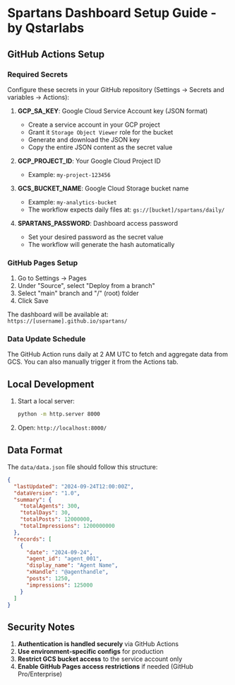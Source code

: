 # Spartans Dashboard Setup Guide - by Qstarlabs

## GitHub Actions Setup

### Required Secrets

Configure these secrets in your GitHub repository (Settings → Secrets and variables → Actions):

1. **GCP_SA_KEY**: Google Cloud Service Account key (JSON format)
   - Create a service account in your GCP project
   - Grant it `Storage Object Viewer` role for the bucket
   - Generate and download the JSON key
   - Copy the entire JSON content as the secret value

2. **GCP_PROJECT_ID**: Your Google Cloud Project ID
   - Example: `my-project-123456`

3. **GCS_BUCKET_NAME**: Google Cloud Storage bucket name
   - Example: `my-analytics-bucket`
   - The workflow expects daily files at: `gs://[bucket]/spartans/daily/`

4. **SPARTANS_PASSWORD**: Dashboard access password
   - Set your desired password as the secret value
   - The workflow will generate the hash automatically

### GitHub Pages Setup

1. Go to Settings → Pages
2. Under "Source", select "Deploy from a branch"
3. Select "main" branch and "/" (root) folder
4. Click Save

The dashboard will be available at:
`https://[username].github.io/spartans/`

### Data Update Schedule

The GitHub Action runs daily at 2 AM UTC to fetch and aggregate data from GCS. You can also manually trigger it from the Actions tab.

## Local Development

1. Start a local server:
   ```bash
   python -m http.server 8000
   ```

2. Open: `http://localhost:8000/`

## Data Format

The `data/data.json` file should follow this structure:

```json
{
  "lastUpdated": "2024-09-24T12:00:00Z",
  "dataVersion": "1.0",
  "summary": {
    "totalAgents": 300,
    "totalDays": 30,
    "totalPosts": 12000000,
    "totalImpressions": 1200000000
  },
  "records": [
    {
      "date": "2024-09-24",
      "agent_id": "agent_001",
      "display_name": "Agent Name",
      "xHandle": "@agenthandle",
      "posts": 1250,
      "impressions": 125000
    }
  ]
}
```

## Security Notes

1. **Authentication is handled securely** via GitHub Actions
2. **Use environment-specific configs** for production
3. **Restrict GCS bucket access** to the service account only
4. **Enable GitHub Pages access restrictions** if needed (GitHub Pro/Enterprise)